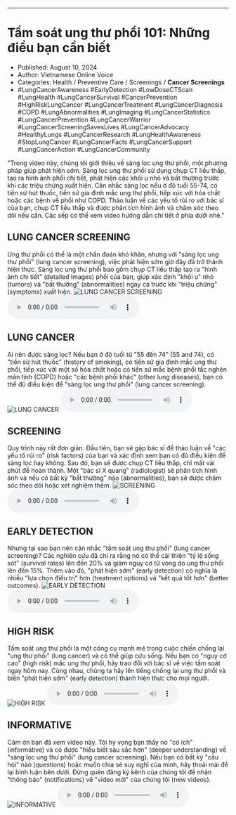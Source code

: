
---

# Tầm soát ung thư phổi 101: Những điều bạn cần biết

- Published: August 10, 2024
- Author: Vietnamese Online Voice
- Categories: Health / Preventive Care / Screenings / **Cancer Screenings**
- #LungCancerAwareness #EarlyDetection #LowDoseCTScan #LungHealth #LungCancerSurvival #CancerPrevention #HighRiskLungCancer #LungCancerTreatment #LungCancerDiagnosis #COPD #LungAbnormalities #LungImaging #LungCancerStatistics #LungCancerPrevention #LungCancerWarrior #LungCancerScreeningSavesLives #LungCancerAdvocacy #HealthyLungs #LungCancerResearch #LungHealthAwareness #StopLungCancer #LungCancerFacts #LungCancerSupport #LungCancerAction #LungCancerCommunity

"Trong video này, chúng tôi giới thiệu về sàng lọc ung thư phổi, một phương pháp giúp phát hiện sớm. Sàng lọc ung thư phổi sử dụng chụp CT liều thấp, tạo ra hình ảnh phổi chi tiết, phát hiện các khối u nhỏ và bất thường trước khi các triệu chứng xuất hiện. Cân nhắc sàng lọc nếu ở độ tuổi 55-74, có tiền sử hút thuốc, tiền sử gia đình mắc ung thư phổi, tiếp xúc với hóa chất hoặc các bệnh về phổi như COPD. Thảo luận về các yếu tố rủi ro với bác sĩ của bạn, chụp CT liều thấp và được phân tích hình ảnh và chăm sóc theo dõi nếu cần. Các sếp có thể xem video hướng dẫn chi tiết ở phía dưới nhé."


## LUNG CANCER SCREENING

Ung thư phổi có thể là một chẩn đoán khó khăn, nhưng với "sàng lọc ung thư phổi" (lung cancer screening), việc phát hiện sớm giờ đây đã trở thành hiện thực. Sàng lọc ung thư phổi bao gồm chụp CT liều thấp tạo ra "hình ảnh chi tiết" (detailed images) phổi của bạn, giúp xác định "khối u" nhỏ (tumors) và "bất thường" (abnormalities) ngay cả trước khi "triệu chứng" (symptoms) xuất hiện.
![LUNG CANCER SCREENING](https://http-archiver-apis-production-80.schnworks.com/storage/images/transitions/2024-08-10/transition--463645817-Montserrat-Black-303F9F.jpg)
<audio controls>
    <source src="https://http-archiver-apis-production-80.schnworks.com/storage/storage/audio/file-14153168882.mp3" type="audio/mpeg">
</audio>



## LUNG CANCER

Ai nên được sàng lọc? Nếu bạn ở độ tuổi từ "55 đến 74" (55 and 74), có "tiền sử hút thuốc" (history of smoking), có tiền sử gia đình mắc ung thư phổi, tiếp xúc với một số hóa chất hoặc có tiền sử mắc bệnh phổi tắc nghẽn mãn tính (COPD) hoặc "các bệnh phổi khác" (other lung diseases), bạn có thể đủ điều kiện để "sàng lọc ung thư phổi" (lung cancer screening).
![LUNG CANCER](https://http-archiver-apis-production-80.schnworks.com/storage/images/transitions/2024-08-10/transition--2365579359-Montserrat-Black-880E4F.jpg)
<audio controls>
    <source src="https://http-archiver-apis-production-80.schnworks.com/storage/storage/audio/file-24085038876.mp3" type="audio/mpeg">
</audio>



## SCREENING

Quy trình này rất đơn giản. Đầu tiên, bạn sẽ gặp bác sĩ để thảo luận về "các yếu tố rủi ro" (risk factors) của bạn và xác định xem bạn có đủ điều kiện để sàng lọc hay không. Sau đó, bạn sẽ được chụp CT liều thấp, chỉ mất vài phút để hoàn thành. Một "bác sĩ X quang" (radiologist) sẽ phân tích hình ảnh và nếu có bất kỳ "bất thường" nào (abnormalities), bạn sẽ được chăm sóc theo dõi hoặc xét nghiệm thêm.
![SCREENING](https://http-archiver-apis-production-80.schnworks.com/storage/images/transitions/2024-08-10/transition-20991390329-Montserrat-SemiBold-4A148C.jpg)
<audio controls>
    <source src="https://http-archiver-apis-production-80.schnworks.com/storage/storage/audio/file-15602696521.mp3" type="audio/mpeg">
</audio>



## EARLY DETECTION

Nhưng tại sao bạn nên cân nhắc "tầm soát ung thư phổi" (lung cancer screening)? Các nghiên cứu đã chỉ ra rằng nó có thể cải thiện "tỷ lệ sống sót" (survival rates) lên đến 20% và giảm nguy cơ tử vong do ung thư phổi lên đến 15%. Thêm vào đó, "phát hiện sớm" (early detection) có nghĩa là nhiều "lựa chọn điều trị" hơn (treatment options) và "kết quả tốt hơn" (better outcomes).
![EARLY DETECTION](https://http-archiver-apis-production-80.schnworks.com/storage/images/transitions/2024-08-10/transition--666513248-Montserrat-Thin-512DA8.jpg)
<audio controls>
    <source src="https://http-archiver-apis-production-80.schnworks.com/storage/storage/audio/file-21096354130.mp3" type="audio/mpeg">
</audio>



## HIGH RISK

Tầm soát ung thư phổi là một công cụ mạnh mẽ trong cuộc chiến chống lại "ung thư phổi" (lung cancer) và có thể giúp cứu sống. Nếu bạn có "nguy cơ cao" (high risk) mắc ung thư phổi, hãy trao đổi với bác sĩ về việc tầm soát ngay hôm nay. Cùng nhau, chúng ta hãy lên tiếng chống lại ung thư phổi và biến "phát hiện sớm" (early detection) thành hiện thực cho mọi người.
![HIGH RISK](https://http-archiver-apis-production-80.schnworks.com/storage/images/transitions/2024-08-10/transition--13965433575-Montserrat-Regular-1A237E.jpg)
<audio controls>
    <source src="https://http-archiver-apis-production-80.schnworks.com/storage/storage/audio/file-4919410337.mp3" type="audio/mpeg">
</audio>



## INFORMATIVE

Cảm ơn bạn đã xem video này. Tôi hy vọng bạn thấy nó "có ích" (informative) và có được "hiểu biết sâu sắc hơn" (deeper understanding) về "sàng lọc ung thư phổi" (lung cancer screening). Nếu bạn có bất kỳ "câu hỏi" nào (questions) hoặc muốn chia sẻ suy nghĩ của mình, hãy thoải mái để lại bình luận bên dưới. Đừng quên đăng ký kênh của chúng tôi để nhận "thông báo" (notifications) về "video mới" của chúng tôi (new videos).
![INFORMATIVE](https://http-archiver-apis-production-80.schnworks.com/storage/images/transitions/2024-08-10/transition-38450567525-Montserrat-Regular-512DA8.jpg)
<audio controls>
    <source src="https://http-archiver-apis-production-80.schnworks.com/storage/storage/audio/file-12577101115.mp3" type="audio/mpeg">
</audio>

